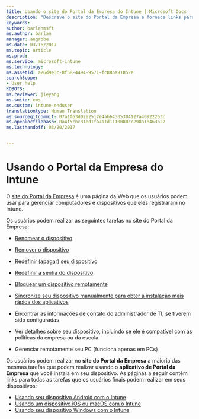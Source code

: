 ```yaml
---
title: Usando o site do Portal da Empresa do Intune | Microsoft Docs
description: "Descreve o site do Portal da Empresa e fornece links para as etapas de tarefas que os usuários finais podem realizar no site"
keywords: 
author: barlanmsft
ms.author: barlan
manager: angrobe
ms.date: 03/16/2017
ms.topic: article
ms.prod: 
ms.service: microsoft-intune
ms.technology: 
ms.assetid: a26d9e3c-8f58-4494-9571-fc88ba91852e
searchScope:
- User help
ROBOTS: 
ms.reviewer: jieyang
ms.suite: ems
ms.custom: intune-enduser
translationtype: Human Translation
ms.sourcegitcommit: 07a1f63d02e2517e4ab64305304127a40922263c
ms.openlocfilehash: 0a4f5cbc81ed1fa7a1d1110080cc298a18463b22
ms.lasthandoff: 03/20/2017


---
```


# <a name="using-the-intune-company-portal-website"></a>Usando o Portal da Empresa do Intune
O [site do Portal da Empresa](http://portal.manage.microsoft.com) é uma página da Web que os usuários podem usar para gerenciar computadores e dispositivos que eles registraram no Intune.

Os usuários podem realizar as seguintes tarefas no site do Portal da Empresa:

-   [Renomear o dispositivo](rename-your-device-cpwebsite.md)

-   [Remover o dispositivo](remove-your-device-cpwebsite.md)

-   [Redefinir (apagar) seu dispositivo](reset-erase-your-device-cpwebsite.md)

-   [Redefinir a senha do dispositivo](reset-your-passcode-cpwebsite.md)

-   [Bloquear um dispositivo remotamente](remote-lock-your-device-cpwebsite.md)

-    [Sincronize seu dispositivo manualmente para obter a instalação mais rápida dos aplicativos](sync-your-device-manually-cpwebsite.md)

-   Encontrar as informações de contato do administrador de TI, se tiverem sido configuradas

-   Ver detalhes sobre seu dispositivo, incluindo se ele é compatível com as políticas da empresa ou da escola

-   Gerenciar remotamente seu PC (funciona apenas em PCs)

Os usuários podem realizar no **site do Portal da Empresa** a maioria das mesmas tarefas que podem realizar usando o **aplicativo de Portal da Empresa** que você instala em seu dispositivo. As páginas a seguir contêm links para todas as tarefas que os usuários finais podem realizar em seus dispositivos:

- [Usando seu dispositivo Android com o Intune](using-your-android-device-with-intune.md)
- [Usando um dispositivo iOS ou macOS com o Intune](using-your-ios-or-macOS-device-with-intune.md)
- [Usando seu dispositivo Windows com o Intune](using-your-windows-device-with-intune.md)

